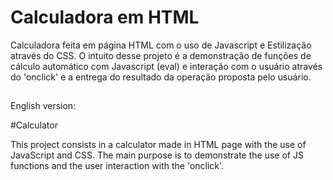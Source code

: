 # Calculadora em HTML

Calculadora feita em página HTML com o uso de Javascript e Estilização através do CSS. O intuito desse projeto é a demonstração de funções de cálculo automático com Javascript (eval) e interação com o usuário através do 'onclick' e a entrega do resultado da operação proposta pelo usuário.

##

English version:

#Calculator

This project consists in a calculator made in HTML page with the use of JavaScript and CSS. The main purpose is to demonstrate the use of JS functions and the user interaction with the 'onclick'.

